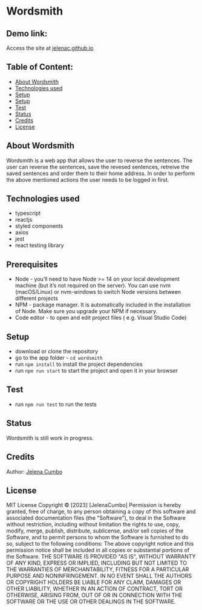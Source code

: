 # Wordsmith

## Demo link:
Access the site at [jelenac.github.io](https://jelenac.github.io/)

## Table of Content:

- [About Wordsmith](#about-wordsmith)
- [Technologies used](#technologies-used)
- [Setup](#prerequisites)
- [Setup](#setup)
- [Test](#test)
- [Status](#status)
- [Credits](#credits)
- [License](#license)

## About Wordsmith
Wordsmith is a web app that allows the user to reverse the sentences. The user can reverse the sentences, save the revesed sentences, retreive the saved sentences and order them to their home address. In order to perform the above mentioned actions the user needs to be logged in first.  

## Technologies used
- typescript
- reactjs 
- styled components
- axios
- jest 
- react testing library

## Prerequisites
- Node - you’ll need to have Node >= 14 on your local development machine (but it’s not required on the server). You can use nvm (macOS/Linux) or nvm-windows to switch Node versions between different projects
- NPM - package manager. It is automatically included in the installation of Node. Make sure you upgrade your NPM if necessary.
- Code editor - to open and edit project files ( e.g. Visual Studio Code)

## Setup
- download or clone the repository
- go to the app folder - `cd wordsmith`
- run `npm install` to install the project dependencies
- run `npm run start` to start the project and open it in your browser

## Test
- run `npm run test` to run the tests

## Status
Wordsmith is still work in progress.

## Credits
Author: [Jelena Cumbo](jelenacumbo@gmail.com)

## License
MIT License
Copyright © [2023] [JelenaCumbo]
Permission is hereby granted, free of charge, to any person obtaining a copy of this software and associated documentation files (the "Software"), to deal in the Software without restriction, including without limitation the rights to use, copy, modify, merge, publish, distribute, sublicense, and/or sell copies of the Software, and to permit persons to whom the Software is furnished to do so, subject to the following conditions:
The above copyright notice and this permission notice shall be included in all copies or substantial portions of the Software.
THE SOFTWARE IS PROVIDED "AS IS", WITHOUT WARRANTY OF ANY KIND, EXPRESS OR IMPLIED, INCLUDING BUT NOT LIMITED TO THE WARRANTIES OF MERCHANTABILITY, FITNESS FOR A PARTICULAR PURPOSE AND NONINFRINGEMENT. IN NO EVENT SHALL THE AUTHORS OR COPYRIGHT HOLDERS BE LIABLE FOR ANY CLAIM, DAMAGES OR OTHER LIABILITY, WHETHER IN AN ACTION OF CONTRACT, TORT OR OTHERWISE, ARISING FROM, OUT OF OR IN CONNECTION WITH THE SOFTWARE OR THE USE OR OTHER DEALINGS IN THE SOFTWARE.
